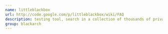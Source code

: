 ```yaml
---
name: littleblackbox
url: http://code.google.com/p/littleblackbox/wiki/FAQ
description: testing tool, search in a collection of thousands of private SSL keys extracted from various embedded devices. URL : http://code.google.com/p/littleblackbox/wiki/FAQ Groups : blackarch blackarch-scanner blackarch-fuzzer blackarch-crypto
group: blackarch
---
```

